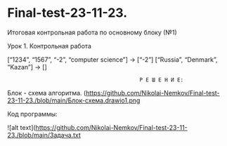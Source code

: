 # Final-test-23-11-23.
Итоговая контрольная работа по основному блоку (№1)

Урок 1. Контрольная работа

 
[“1234”, “1567”, “-2”, “computer science”] → [“-2”]
[“Russia”, “Denmark”, “Kazan”] → []

                                              Р Е Ш Е Н И Е:

Блок - схема алгоритма. (https://github.com/Nikolai-Nemkov/Final-test-23-11-23./blob/main/Блок-схема.drawio1.png

Код программы:

![alt text](https://github.com/Nikolai-Nemkov/Final-test-23-11-23./blob/main/Задача.txt

 
 
 




                                            
